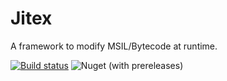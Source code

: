 # Jitex
A framework to modify MSIL/Bytecode at runtime.


[![Build status](https://ci.appveyor.com/api/projects/status/2h0y08mk82iwmyfr/branch/master?svg=true)](https://ci.appveyor.com/project/Hitmasu/jitex/branch/master)
![Nuget (with prereleases)](https://img.shields.io/nuget/vpre/Jitex)
